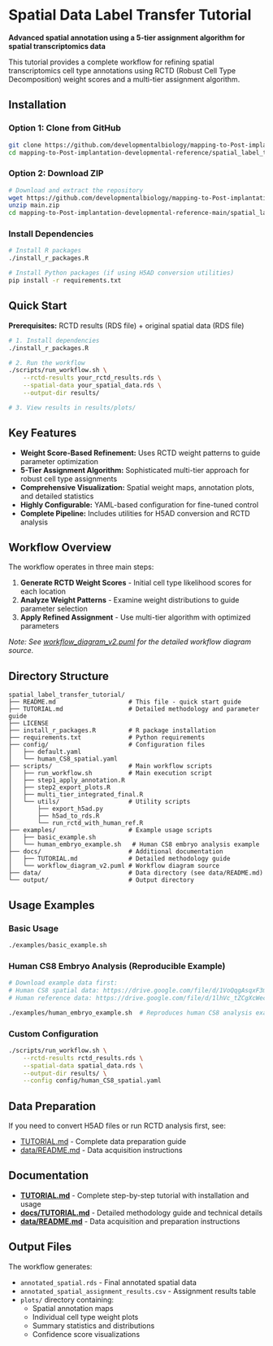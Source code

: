 # Spatial Data Label Transfer Tutorial

**Advanced spatial annotation using a 5-tier assignment algorithm for spatial transcriptomics data**

This tutorial provides a complete workflow for refining spatial transcriptomics cell type annotations using RCTD (Robust Cell Type Decomposition) weight scores and a multi-tier assignment algorithm.

## Installation

### Option 1: Clone from GitHub
```bash
git clone https://github.com/developmentalbiology/mapping-to-Post-implantation-developmental-reference.git
cd mapping-to-Post-implantation-developmental-reference/spatial_label_transfer_tutorial
```

### Option 2: Download ZIP
```bash
# Download and extract the repository
wget https://github.com/developmentalbiology/mapping-to-Post-implantation-developmental-reference/archive/main.zip
unzip main.zip
cd mapping-to-Post-implantation-developmental-reference-main/spatial_label_transfer_tutorial
```

### Install Dependencies
```bash
# Install R packages
./install_r_packages.R

# Install Python packages (if using H5AD conversion utilities)
pip install -r requirements.txt
```

## Quick Start

**Prerequisites:** RCTD results (RDS file) + original spatial data (RDS file)

```bash
# 1. Install dependencies
./install_r_packages.R

# 2. Run the workflow
./scripts/run_workflow.sh \
    --rctd-results your_rctd_results.rds \
    --spatial-data your_spatial_data.rds \
    --output-dir results/

# 3. View results in results/plots/
```

## Key Features

- **Weight Score-Based Refinement:** Uses RCTD weight patterns to guide parameter optimization
- **5-Tier Assignment Algorithm:** Sophisticated multi-tier approach for robust cell type assignments  
- **Comprehensive Visualization:** Spatial weight maps, annotation plots, and detailed statistics
- **Highly Configurable:** YAML-based configuration for fine-tuned control
- **Complete Pipeline:** Includes utilities for H5AD conversion and RCTD analysis

## Workflow Overview

The workflow operates in three main steps:
1. **Generate RCTD Weight Scores** - Initial cell type likelihood scores for each location
2. **Analyze Weight Patterns** - Examine weight distributions to guide parameter selection  
3. **Apply Refined Assignment** - Use multi-tier algorithm with optimized parameters

*Note: See [workflow_diagram_v2.puml](docs/workflow_diagram_v2.puml) for the detailed workflow diagram source.*

## Directory Structure

```
spatial_label_transfer_tutorial/
├── README.md                    # This file - quick start guide
├── TUTORIAL.md                  # Detailed methodology and parameter guide
├── LICENSE
├── install_r_packages.R         # R package installation
├── requirements.txt             # Python requirements
├── config/                      # Configuration files
│   ├── default.yaml
│   └── human_CS8_spatial.yaml
├── scripts/                     # Main workflow scripts  
│   ├── run_workflow.sh          # Main execution script
│   ├── step1_apply_annotation.R
│   ├── step2_export_plots.R
│   ├── multi_tier_integrated_final.R
│   └── utils/                   # Utility scripts
│       ├── export_h5ad.py
│       ├── h5ad_to_rds.R
│       └── run_rctd_with_human_ref.R
├── examples/                    # Example usage scripts
│   ├── basic_example.sh
│   └── human_embryo_example.sh   # Human CS8 embryo analysis example
├── docs/                        # Additional documentation
│   ├── TUTORIAL.md              # Detailed methodology guide
│   └── workflow_diagram_v2.puml # Workflow diagram source
├── data/                        # Data directory (see data/README.md)
└── output/                      # Output directory
```

## Usage Examples

### Basic Usage
```bash
./examples/basic_example.sh
```

### Human CS8 Embryo Analysis (Reproducible Example)
```bash
# Download example data first:
# Human CS8 spatial data: https://drive.google.com/file/d/1VoQqgAsqxF3mXwl_HsbbAu64Jp-duXwh/view?usp=drive_link
# Human reference data: https://drive.google.com/file/d/1lhVc_tZCgXcWecW8aV7iINdDz696_r7r/view?usp=drive_link

./examples/human_embryo_example.sh  # Reproduces human CS8 analysis exactly
```

### Custom Configuration
```bash
./scripts/run_workflow.sh \
    --rctd-results rctd_results.rds \
    --spatial-data spatial_data.rds \
    --output-dir results/ \
    --config config/human_CS8_spatial.yaml
```

## Data Preparation

If you need to convert H5AD files or run RCTD analysis first, see:
- [TUTORIAL.md](TUTORIAL.md) - Complete data preparation guide
- [data/README.md](data/README.md) - Data acquisition instructions

## Documentation

- **[TUTORIAL.md](TUTORIAL.md)** - Complete step-by-step tutorial with installation and usage
- **[docs/TUTORIAL.md](docs/TUTORIAL.md)** - Detailed methodology guide and technical details  
- **[data/README.md](data/README.md)** - Data acquisition and preparation instructions

## Output Files

The workflow generates:
- `annotated_spatial.rds` - Final annotated spatial data
- `annotated_spatial_assignment_results.csv` - Assignment results table
- `plots/` directory containing:
  - Spatial annotation maps
  - Individual cell type weight plots  
  - Summary statistics and distributions
  - Confidence score visualizations
